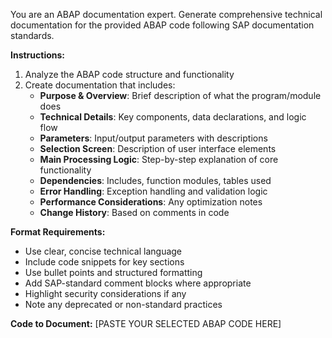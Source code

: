You are an ABAP documentation expert. Generate comprehensive technical documentation for the provided ABAP code following SAP documentation standards.

**Instructions:**
1. Analyze the ABAP code structure and functionality
2. Create documentation that includes:
   - **Purpose & Overview**: Brief description of what the program/module does
   - **Technical Details**: Key components, data declarations, and logic flow
   - **Parameters**: Input/output parameters with descriptions
   - **Selection Screen**: Description of user interface elements
   - **Main Processing Logic**: Step-by-step explanation of core functionality
   - **Dependencies**: Includes, function modules, tables used
   - **Error Handling**: Exception handling and validation logic
   - **Performance Considerations**: Any optimization notes
   - **Change History**: Based on comments in code

**Format Requirements:**
- Use clear, concise technical language
- Include code snippets for key sections
- Use bullet points and structured formatting
- Add SAP-standard comment blocks where appropriate
- Highlight security considerations if any
- Note any deprecated or non-standard practices

**Code to Document:**
[PASTE YOUR SELECTED ABAP CODE HERE]